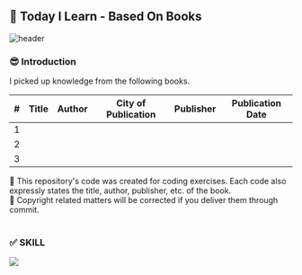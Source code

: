 ## :book: Today I Learn - Based On Books

<!--Header-->
![header](https://capsule-render.vercel.app/api?type=transparent&color=gradient&height=120&section=header&text="Today%20I%20Learn"&fontAlign=25&desc=Based%20on%20Books%20&fontSize=60&descAlignY=85&descAlign=40&animation=twinkling&fontColor=A5EA89)

<!--Introduce-->
### 😎 Introduction
I picked up knowledge from the following books.   

| # | Title | Author | City of Publication | Publisher | Publication Date |
| :--: | -- | -- | -- | -- | -- |
| 1 |
| 2 |
| 3 |

:pushpin: This repository's code was created for coding exercises. Each code also expressly states the title, author, publisher, etc. of the book.   
:pushpin: Copyright related matters will be corrected if you deliver them through commit. 
<br/><br/>

<!--Skill(using Tools)-->
### ✅ SKILL

 <img src="https://img.shields.io/badge/Python-3776AB?style=flat&logo=Python&logoColor=white"/>
<br/><br/>
